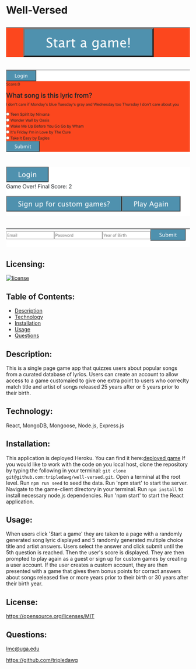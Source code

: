 # Well-Versed
  ## ![start button](wvStart.png) 
  ## ![screenshot](wvs1.png) 
  ## ![screenshot](wvs2.png) 
  ## ![screenshot](wvs3.png) 

  ## Licensing:
  [![license](https://img.shields.io/badge/license-MIT-blue)](https://shields.io)
  ## Table of Contents: 
  - [Description](#description)
  - [Technology](#technology)
  - [Installation](#installation)
  - [Usage](#usage)
  - [Questions](#questions)

  ## Description:
  This is a single page game app that quizzes users about popular songs from a curated database of lyrics.  Users can create an account to allow access to a game customaied to give one extra point to users who correclty match title and artist of songs released 25 years after or 5 years prior to their birth.   
  ## Technology:
  React, MongoDB, Mongoose, Node.js, Express.js
  ## Installation: 
  This application is deployed Heroku. You can find it here:[deployed game](https://well-versed-game.herokuapp.com/)
  If you would like to work with the code on you local host, clone the repository by typing the following in your terminal: 	`git clone git@github.com:tripledawg/well-versed.git`.  Open a terminal at the root level. Run `npm run seed` to seed the data.  Run 'npm start' to start the server.   Navigate to the game-client directory in your terminal. Run `npm install` to install necessary node.js dependencies.  Run 'npm start' to start the React application. 
  ## Usage: 
  When users click 'Start a game' they are taken to a page with a randomly generated song lyric displayed and 5 randomly generated multiple choice title and artist answers. Users select the answer and click submit until the 5th question is reached.  Then the user's score is displayed.  They are then prompted to play again as a guest or sign up for custom games by creating a user account. If the user creates a custom account, they are then presented with a game that gives them bonus points for corract answers about songs released five or more years prior to their birth or 30 years after their birth year.    
  ## License: 
  https://opensource.org/licenses/MIT 
  ## Questions: 
  lmc@uga.edu
  
  <https://github.com/tripledawg>